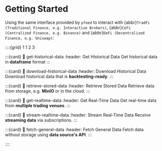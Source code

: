 # Getting Started

Using the same interface provided by `pfeed` to interact with {abbr}`TradFi (Traditional Finance, e.g. Interactive Brokers)`, {abbr}`CeFi (Centralized Finance, e.g. Binance)` and {abbr}`DeFi (Decentralized Finance, e.g. Uniswap)`:

::::{grid} 1 1 2 3

:::{card}
:link: get-historical-data
:header: Get Historical Data
Get historical data in **dataframe** format
:::

:::{card}
:link: download-historical-data
:header: Download Historical Data
Download historical data that is **backtesting-ready**.
:::

:::{card}
:link: retrieve-stored-data
:header: Retrieve Stored Data
Retrieve data from storage, e.g. **MinIO** or in the cloud.
:::

:::{card}
:link: get-realtime-data
:header: Get Real-Time Data
Get real-time data from **multiple trading venues**.
:::

:::{card}
:link: stream-realtime-data
:header: Stream Real-Time Data
Receive **streaming data** via subscriptions.
:::

:::{card}
:link: fetch-general-data
:header: Fetch General Data
Fetch data without storage using **data source's API**.
:::

::::